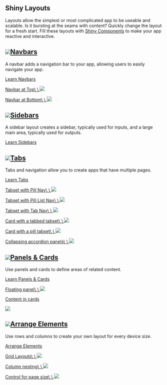 ## Shiny Layouts

Layouts allow the simplest or most complicated app to be useable and scalable. Is it bursting at the seams with content? Quickly change the layout for a fresh start. Fill these layouts with [Shiny Components](https://shiny.posit.co/py/components/) to make your app reactive and interactive.

## [![](https://shiny.posit.co/py/images/navbars-blue.svg)Navbars](https://shiny.posit.co/py/layouts/navbars)

A navbar adds a navigation bar to your app, allowing users to easily navigate your app.

[Learn Navbars](https://shiny.posit.co/py/layouts/navbars)

[Navbar at Top\\
\\
![](https://shiny.posit.co/py/images/navbar-top.png)](https://shiny.posit.co/py/layouts/navbars/#navbar-at-top)

[Navbar at Bottom\\
\\
![](https://shiny.posit.co/py/images/navbar-bottom.png)](https://shiny.posit.co/py/layouts/navbars/#navbar-at-bottom)

## [![](https://shiny.posit.co/py/images/sidebars-blue.svg)Sidebars](https://shiny.posit.co/py/layouts/sidebars)

A sidebar layout creates a sidebar, typically used for inputs, and a large main area, typically used for outputs.

[Learn Sidebars](https://shiny.posit.co/py/layouts/sidebars)

## [![](https://shiny.posit.co/py/images/tabs-blue.svg)Tabs](https://shiny.posit.co/py/layouts/tabs)

Tabs and navigation allow you to create apps that have multiple pages.

[Learn Tabs](https://shiny.posit.co/py/layouts/tabs)

[Tabset with Pill Nav\\
\\
![](https://shiny.posit.co/py/images/tabset-pill.png)](https://shiny.posit.co/py/layouts/tabs/#tabset-with-pill-navigation)

[Tabset with Pill List Nav\\
\\
![](https://shiny.posit.co/py/images/tabset-pill-list.png)](https://shiny.posit.co/py/layouts/tabs/#tabset-with-pill-list-navigation)

[Tabset with Tab Nav\\
\\
![](https://shiny.posit.co/py/images/tabset-tab.png)](https://shiny.posit.co/py/layouts/tabs/#tabset-with-tab-navigation)

[Card with a tabbed tabset\\
\\
![](https://shiny.posit.co/py/images/tabset-tab-card.png)](https://shiny.posit.co/py/layouts/tabs/#card-with-a-tabbed-tabset)

[Card with a pill tabset\\
\\
![](https://shiny.posit.co/py/images/tabset-pill-card.png)](https://shiny.posit.co/py/layouts/tabs/#card-with-a-pill-tabset)

[Collapsing accordion panels\\
\\
![](https://shiny.posit.co/py/images/accordion.png)](https://shiny.posit.co/py/layouts/tabs/#vertically-collapsing-accordion-panels)

## [![](https://shiny.posit.co/py/images/cards-blue.svg)Panels & Cards](https://shiny.posit.co/py/layouts/panels-cards)

Use panels and cards to define areas of related content.

[Learn Panels & Cards](https://shiny.posit.co/py/layouts/panels-cards)

[Floating panel\\
\\
![](https://shiny.posit.co/py/images/drag.png)](https://shiny.posit.co/py/layouts/panels-cards/#main-image-with-panel-floating-above)

[Content in cards](https://shiny.posit.co/py/layouts/panels-cards/#content-divided-by-cards)

[![](https://shiny.posit.co/py/images/two-cards.png)](https://shiny.posit.co/py/layouts/panels-cards/#content-divided-by-cards)

## [![](https://shiny.posit.co/py/images/arrange-blue.svg)Arrange Elements](https://shiny.posit.co/py/layouts/arrange)

Use rows and columns to create your own layout for every device size.

[Arrange Elements](https://shiny.posit.co/py/layouts/arrange)

[Grid Layouts\\
\\
![](https://shiny.posit.co/py/images/grid-layout.png)](https://shiny.posit.co/py/layouts/arrange/#grid-layouts)

[Column nesting\\
\\
![](https://shiny.posit.co/py/images/column-nesting.png)](https://shiny.posit.co/py/layouts/arrange/#column-nesting)

[Control for page size\\
\\
![](https://shiny.posit.co/py/images/controlling.png)](https://shiny.posit.co/py/layouts/arrange/#controlling-for-page-width-and-height)
